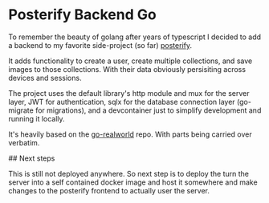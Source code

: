 # Posterify Backend Go

To remember the beauty of golang after years of typescript I decided to add a backend to my favorite side-project (so far) [posterify](https://posterify.dpalmer.in).

It adds functionality to create a user, create multiple collections, and save images to those collections. With their data obviously persisiting across devices and sessions.

The project uses the default library's http module and mux for the server layer, JWT for authentication, sqlx for the database connection layer (go-migrate for migrations), and a devcontainer just to simplify development and running it locally.

It's heavily based on the [go-realworld](https://github.com/0xdod/go-realworld) repo. With parts being carried over verbatim.

## Next steps

This is still not deployed anywhere. So next step is to deploy the turn the server into a self contained docker image and host it somewhere and make changes to the posterify frontend to actually user the server.